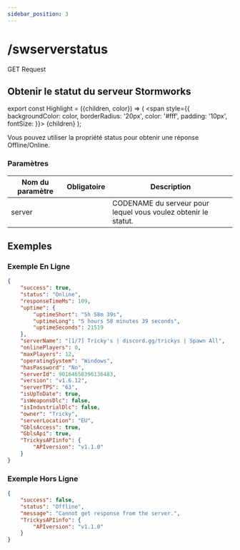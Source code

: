 ```yaml
---
sidebar_position: 3
---
```


# /swserverstatus

<Highlight color="#25c2a0">GET Request</Highlight>


## Obtenir le statut du serveur Stormworks


export const Highlight = ({children, color}) => ( <span style={{ backgroundColor: color, borderRadius: '20px', color: '#fff', padding: '10px', fontSize: }}>
    {children}
  </span> );

Vous pouvez utiliser la propriété <span class="code-text">status</span> pour obtenir une réponse <span class="code-text">Offline</span>/<span class="code-text">Online</span>.

### Paramètres

| Nom du paramètre |        Obligatoire        | Description                                                    |
| ---------------- |:-------------------------:| -------------------------------------------------------------- |
| server           | <i class="fas fa-fw fa-check-circle text-success"></i> | CODENAME du serveur pour lequel vous voulez obtenir le statut. |

## Exemples

### Exemple En Ligne

```json
{
    "success": true,
    "status": "Online",
    "responseTimeMs": 109,
    "uptime": {
        "uptimeShort": "5h 58m 39s",
        "uptimeLong": "5 hours 58 minutes 39 seconds",
        "uptimeSeconds": 21519
    },
    "serverName": "[1/7] Tricky's | discord.gg/trickys | Spawn All",
    "onlinePlayers": 0,
    "maxPlayers": 12,
    "operatingSystem": "Windows",
    "hasPassword": "No",
    "serverId": 90164658396136483,
    "version": "v1.6.12",
    "serverTPS": "63",
    "isUpToDate": true,
    "isWeaponsDlc": false,
    "isIndustrialDlc": false,
    "owner": "Tricky",
    "serverLocation": "EU",
    "GblsAccess": true,
    "GblsApi": true,
    "TrickysAPIinfo": {
        "APIversion": "v1.1.0"
    }
}
```

### Exemple Hors Ligne

```json
{
    "success": false,
    "status": "Offline",
    "message": "Cannot get response from the server.",
    "TrickysAPIinfo": {
        "APIversion": "v1.1.0"
    }
}
```